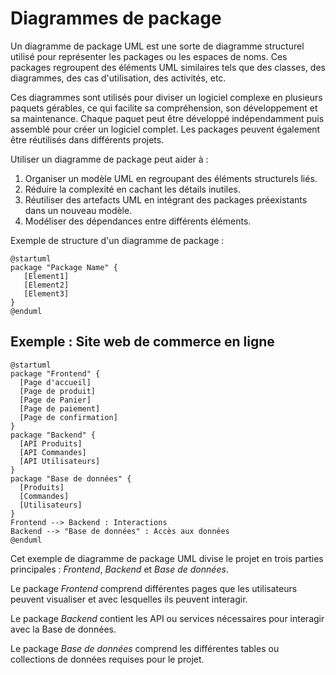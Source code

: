 # Diagrammes de package

Un diagramme de package UML est une sorte de diagramme structurel utilisé pour représenter les packages ou les espaces
de noms. Ces packages regroupent des éléments UML similaires tels que des classes, des diagrammes, des cas
d'utilisation, des activités, etc.

Ces diagrammes sont utilisés pour diviser un logiciel complexe en plusieurs paquets gérables, ce qui facilite sa
compréhension, son développement et sa maintenance. Chaque paquet peut être développé indépendamment puis assemblé pour
créer un logiciel complet. Les packages peuvent également être réutilisés dans différents projets.

Utiliser un diagramme de package peut aider à :

1. Organiser un modèle UML en regroupant des éléments structurels liés.
2. Réduire la complexité en cachant les détails inutiles.
3. Réutiliser des artefacts UML en intégrant des packages préexistants dans un nouveau modèle.
4. Modéliser des dépendances entre différents éléments.

Exemple de structure d'un diagramme de package :

```plantuml
@startuml
package "Package Name" {
   [Element1]
   [Element2]
   [Element3]
}
@enduml
```

## Exemple : Site web de commerce en ligne

```plantuml
@startuml
package "Frontend" {
  [Page d'accueil]
  [Page de produit]
  [Page de Panier]
  [Page de paiement]
  [Page de confirmation]
}
package "Backend" {
  [API Produits]
  [API Commandes]
  [API Utilisateurs]
}
package "Base de données" {
  [Produits]
  [Commandes]
  [Utilisateurs]
}
Frontend --> Backend : Interactions
Backend --> "Base de données" : Accès aux données
@enduml
```

Cet exemple de diagramme de package UML divise le projet en trois parties principales : _Frontend_, _Backend_ et 
_Base de données_.

Le package _Frontend_ comprend différentes pages que les utilisateurs peuvent visualiser et avec lesquelles ils peuvent
interagir.

Le package _Backend_ contient les API ou services nécessaires pour interagir avec la Base de données.

Le package _Base de données_ comprend les différentes tables ou collections de données requises pour le projet.

